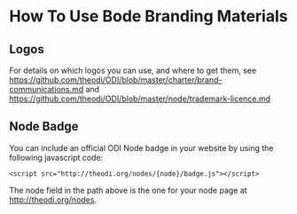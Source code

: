 # How To Use Bode Branding Materials

## Logos

For details on which logos you can use, and where to get them, see 
https://github.com/theodi/ODI/blob/master/charter/brand-communications.md and 
https://github.com/theodi/ODI/blob/master/node/trademark-licence.md

## Node Badge

You can include an official ODI Node badge in your website by using the following javascript code:

```
<script src="http://theodi.org/nodes/{node}/badge.js"></script>
```

The node field in the path above is the one for your node page at http://theodi.org/nodes.
